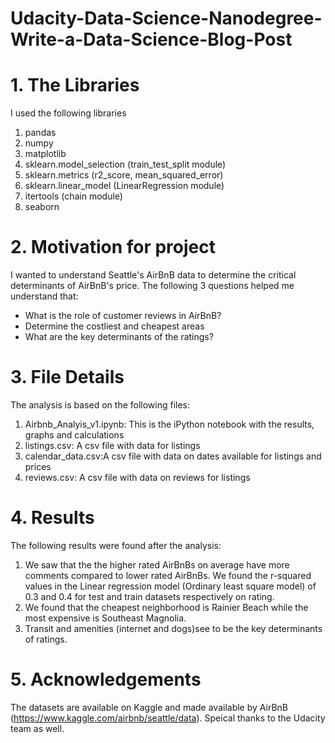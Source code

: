 # Udacity-Data-Science-Nanodegree-Write-a-Data-Science-Blog-Post

# 1. The Libraries
I used the following libraries
1. pandas
2. numpy
3. matplotlib
4. sklearn.model_selection (train_test_split module)
5. sklearn.metrics (r2_score, mean_squared_error)
6. sklearn.linear_model (LinearRegression module)
7. itertools (chain module)
8. seaborn

# 2. Motivation for project
I wanted to understand Seattle's AirBnB data to determine the critical determinants of AirBnB's price. The following 3 questions helped me understand that:

- What is the role of customer reviews in AirBnB? 
- Determine the costliest and cheapest areas
- What are the key determinants of the ratings?

# 3. File Details
The analysis is based on the following files:

1. Airbnb_Analyis_v1.ipynb: This is the iPython notebook with the results, graphs and calculations
2. listings.csv: A csv file with data for listings
3. calendar_data.csv:A csv file with data on dates available for listings and prices
4. reviews.csv: A csv file with data on reviews for listings


# 4. Results
The following results were found after the analysis:

1. We saw that the the higher rated AirBnBs on average have more comments compared to lower rated AirBnBs. We found the r-squared values in the Linear regression model (Ordinary least square model) of 0.3 and 0.4 for test and train datasets respectively on rating.
2. We found that the cheapest neighborhood is Rainier Beach while the most expensive  is Southeast Magnolia.
4. Transit and amenities (internet and dogs)see to be the key determinants of ratings.
 
# 5. Acknowledgements
The datasets are available on Kaggle and made available by AirBnB (https://www.kaggle.com/airbnb/seattle/data). Speical thanks to the Udacity team as well.
